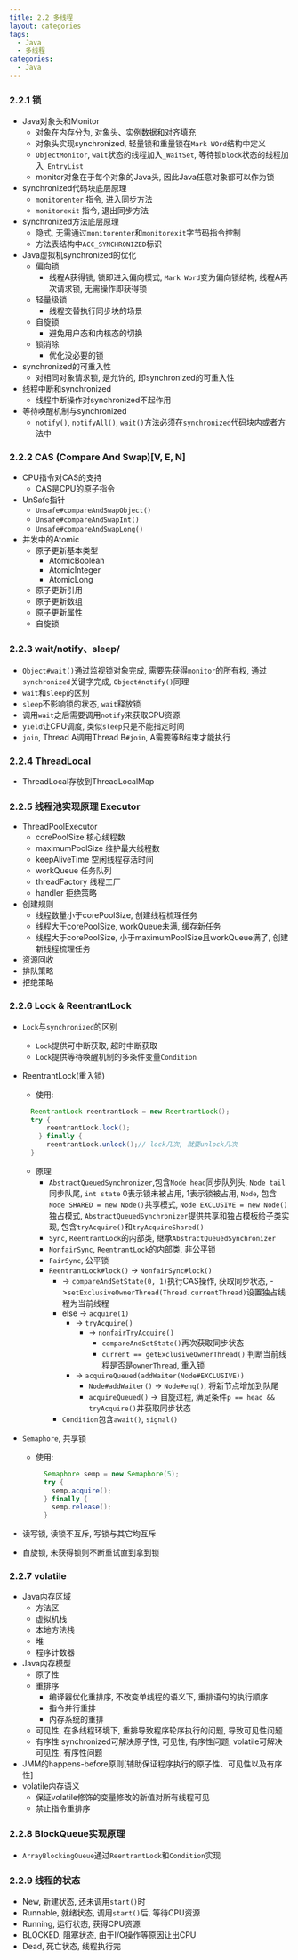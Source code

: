 ```yaml
---
title: 2.2 多线程
layout: categories
tags:
  - Java
  - 多线程
categories:
  - Java
---
```


### 2.2.1 锁
* Java对象头和Monitor
    * 对象在内存分为, 对象头、实例数据和对齐填充
    * 对象头实现synchronized, 轻量锁和重量锁在`Mark WOrd`结构中定义
    * `ObjectMonitor`, `wait`状态的线程加入`_WaitSet`, 等待锁`block`状态的线程加入`_EntryList`
    * monitor对象在于每个对象的Java头, 因此Java任意对象都可以作为锁
* synchronized代码块底层原理
    * `monitorenter` 指令, 进入同步方法
    * `monitorexit` 指令, 退出同步方法
* synchronized方法底层原理
    * 隐式, 无需通过`monitorenter`和`monitorexit`字节码指令控制
    * 方法表结构中`ACC_SYNCHRONIZED`标识
* Java虚拟机synchronized的优化
    * 偏向锁
        * 线程A获得锁, 锁即进入偏向模式, `Mark Word`变为偏向锁结构, 线程A再次请求锁, 无需操作即获得锁
    * 轻量级锁
        * 线程交替执行同步块的场景
    * 自旋锁
        * 避免用户态和内核态的切换
    * 锁消除
        * 优化没必要的锁
* synchronized的可重入性
    * 对相同对象请求锁, 是允许的, 即synchronized的可重入性
* 线程中断和synchronized
    * 线程中断操作对synchronized不起作用
* 等待唤醒机制与synchronized
    * `notify()`, `notifyAll()`, `wait()`方法必须在`synchronized`代码块内或者方法中

### 2.2.2 CAS (Compare And Swap)[V, E, N]
* CPU指令对CAS的支持
    * CAS是CPU的原子指令
* UnSafe指针
    * `Unsafe#compareAndSwapObject()`
    * `Unsafe#compareAndSwapInt()`
    * `Unsafe#compareAndSwapLong()`
* 并发中的Atomic
    * 原子更新基本类型
        * AtomicBoolean
        * AtomicInteger
        * AtomicLong
    * 原子更新引用
    * 原子更新数组
    * 原子更新属性
    * 自旋锁

### 2.2.3 wait/notify、sleep/
* `Object#wait()`通过监视锁对象完成, 需要先获得`monitor`的所有权, 通过`synchronized`关键字完成, `Object#notify()`同理
* `wait`和`sleep`的区别
* `sleep`不影响锁的状态, `wait`释放锁
* 调用`wait`之后需要调用`notify`来获取CPU资源
* `yield`让CPU调度, 类似`sleep`只是不能指定时间
* `join`, Thread A调用Thread B`#join`, A需要等B结束才能执行

### 2.2.4 ThreadLocal
* ThreadLocal存放到ThreadLocalMap

### 2.2.5 线程池实现原理 Executor
* ThreadPoolExecutor
    * corePoolSize 核心线程数
    * maximumPoolSize 维护最大线程数
    * keepAliveTime 空闲线程存活时间
    * workQueue 任务队列
    * threadFactory 线程工厂
    * handler 拒绝策略
* 创建规则
    * 线程数量小于corePoolSize, 创建线程梳理任务
    * 线程大于corePoolSize, workQueue未满, 缓存新任务
    * 线程大于corePoolSize, 小于maximumPoolSize且workQueue满了, 创建新线程梳理任务
* 资源回收
* 排队策略
* 拒绝策略

### 2.2.6 Lock & ReentrantLock
* `Lock`与`synchronized`的区别
  * `Lock`提供可中断获取, 超时中断获取
  * `Lock`提供等待唤醒机制的多条件变量`Condition`
* ReentrantLock(重入锁)
  * 使用:

  ```java
    ReentrantLock reentrantLock = new ReentrantLock();
    try {
        reentrantLock.lock();
      } finally {
        reentrantLock.unlock();// lock几次, 就要unlock几次
    }
  ```
  * 原理
    * `AbstractQueuedSynchronizer`,包含`Node head`同步队列头, `Node tail`同步队尾, `int state` 0表示锁未被占用, 1表示锁被占用, `Node`, 包含`Node SHARED = new Node()`共享模式, `Node EXCLUSIVE = new Node()`独占模式, `AbstractQueuedSynchronizer`提供共享和独占模板给子类实现, 包含`tryAcquire()`和`tryAcquireShared()`
    * `Sync`, `ReentrantLock`的内部类, 继承`AbstractQueuedSynchronizer`
    * `NonfairSync`, `ReentrantLock`的内部类, 非公平锁
    * `FairSync`, 公平锁
    * `ReentrantLock#lock()` -> `NonfairSync#lock()`
      * -> `compareAndSetState(0, 1)`执行CAS操作, 获取同步状态, ->`setExclusiveOwnerThread(Thread.currentThread)`设置独占线程为当前线程
      * else -> `acquire(1)`
        * -> `tryAcquire()`
          * -> `nonfairTryAcquire()`
            * `compareAndSetState()`再次获取同步状态
            * `current == getExclusiveOwnerThread()` 判断当前线程是否是`ownerThread`, 重入锁
        * -> `acquireQueued(addWaiter(Node#EXCLUSIVE))`
          * `Node#addWaiter()` -> `Node#enq()`, 将新节点增加到队尾
          * `acquireQueued()` -> 自旋过程, 满足条件`p == head && tryAcquire()`并获取同步状态
      * `Condition`包含`await()`, `signal()`
* `Semaphore`, 共享锁
  * 使用:

    ```java
      Semaphore semp = new Semaphore(5);
      try {
        semp.acquire();
      } finally {
        semp.release();
      }
    ```
* 读写锁, 读锁不互斥, 写锁与其它均互斥
* 自旋锁, 未获得锁则不断重试直到拿到锁

### 2.2.7 volatile
* Java内存区域
    * 方法区
    * 虚拟机栈
    * 本地方法栈
    * 堆
    * 程序计数器
* Java内存模型
    * 原子性
    * 重排序
        * 编译器优化重排序, 不改变单线程的语义下, 重排语句的执行顺序
        * 指令并行重排
        * 内存系统的重排
    * 可见性, 在多线程环境下, 重排导致程序轮序执行的问题, 导致可见性问题
    * 有序性
    synchronized可解决原子性, 可见性, 有序性问题, volatile可解决可见性, 有序性问题
* JMM的happens-before原则[辅助保证程序执行的原子性、可见性以及有序性]
* volatile内存语义
    * 保证volatile修饰的变量修改的新值对所有线程可见
    * 禁止指令重排序

### 2.2.8 BlockQueue实现原理
* `ArrayBlockingQueue`通过`ReentrantLock`和`Condition`实现

### 2.2.9 线程的状态
* New, 新建状态, 还未调用`start()`时
* Runnable, 就绪状态, 调用`start()`后, 等待CPU资源
* Running, 运行状态, 获得CPU资源
* BLOCKED, 阻塞状态, 由于I/O操作等原因让出CPU
* Dead, 死亡状态, 线程执行完

